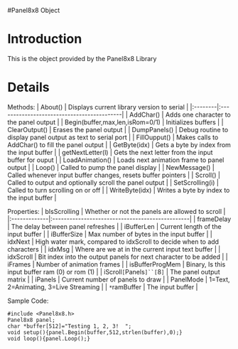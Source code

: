 #Panel8x8 Object

# Introduction #

This is the object provided by the Panel8x8 Library

# Details #

Methods:
| About() | Displays current library version to serial |
|:--------|:-------------------------------------------|
| AddChar() | Adds one character to the panel output |
| Begin(buffer,max,len,isRom=0/1) | Initializes buffers |
| ClearOutput() | Erases the panel output |
| DumpPanels() | Debug routine to display panel output as text to serial port |
| FillOupput() | Makes calls to AddChar() to fill the panel output |
| GetByte(idx) | Gets a byte by index from the input buffer |
| getNextLetter(l) | Gets the next letter from the input buffer for ouput |
| LoadAnimation() | Loads next animation frame to panel output |
| Loop() | Called to pump the panel display |
| NewMessage() | Called whenever input buffer changes, resets buffer pointers |
| Scroll() | Called to output and optionally scroll the panel output |
| SetScrolling(i) | Called to turn scrolling on or off |
| WriteByte(idx) | Writes a byte by index to the input buffer |

Properties:
| bIsScrolling | Whether or not the panels are allowed to scroll |
|:-------------|:------------------------------------------------|
| frameDelay | The delay between panel refreshes |
| iBufferLen | Current length of the input buffer |
| iBufferSize | Max number of bytes in the input buffer |
| idxNext | High water mark, compared to idxScroll to decide when to add characters |
| idxMsg | Where are we at in the current input text buffer |
| idxScroll | Bit index into the output panels for next character to be added |
| iFrames | Number of animation frames |
| isBufferProgMem | Binary, Is this input buffer ram (0) or rom (1) |
| iScroll`[`Panels`]``[`8`]` | The panel output matrix |
| iPanels | Current number of panels to draw |
| PanelMode | 1=Text, 2=Animating, 3=Live Streaming |
| `*`ramBuffer | The input buffer |

Sample Code:
```
#include <Panel8x8.h>
Panel8x8 panel;
char *buffer[512]="Testing 1, 2, 3!  ";
void setup(){panel.Begin(buffer,512,strlen(buffer),0);}
void loop(){panel.Loop();}
```